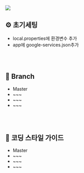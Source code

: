 <div>
	<img src="https://capsule-render.vercel.app/api?type=waving&color=auto&height=200&section=header&text=카페자리-안드로이드&fontSize=64" />	
</div>

<div>
	<h2>⚙ 초기세팅</h2>
  <ul>
    <li>local.properties에 환경변수 추가</li>
    <li>app에 google-services.json추가</li>
  </ul>
  
  <br><br>
  
  <h2>📁 Branch</h2>
  <ul>
    <li>Master</li>
    <li>~~~</li>
    <li>~~~</li>
    <li>~~~</li>
  </ul>
  
  <br><br>
  
  <h2>🧭 코딩 스타일 가이드</h2>
  <ul>
    <li>Master</li>
    <li>~~~</li>
    <li>~~~</li>
    <li>~~~</li>
  </ul>
  
</div>
